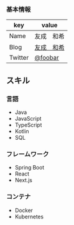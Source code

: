 ### 基本情報

|key|value|
|---|-----|
|Name|友成　和希|
|Blog|[友成　和希](https://www.wantedly.com/id/kazuki_tomonari)|
|Twitter|[@foobar](https://twitter.com/foobar)|

## スキル
### 言語
- Java
- JavaScript
- TypeScript
- Kotlin
- SQL

### フレームワーク

- Spring Boot
- React
- Next.js

### コンテナ

- Docker
- Kubernetes
